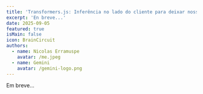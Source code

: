 ```yaml
---
title: 'Transformers.js: Inferência no lado do cliente para deixar nosso e-commerce mais inteligente'
excerpt: 'En breve...'
date: 2025-09-05
featured: true
isMain: false
icon: BrainCircuit
authors:
  - name: Nicolas Erramuspe
    avatar: /me.jpeg
  - name: Gemini
    avatar: /gemini-logo.png
---
```


Em breve...
